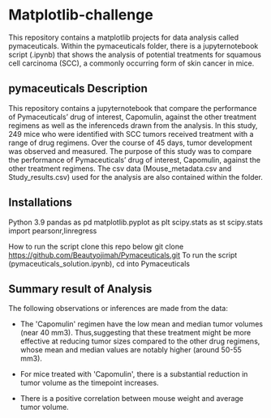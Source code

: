 # Matplotlib-challenge
This repository contains a matplotlib projects for data analysis called pymaceuticals. Within the pymaceuticals folder, there is a jupyternotebook script (.ipynb) that shows the analysis of potential treatments for squamous cell carcinoma (SCC), a commonly occurring form of skin cancer in mice. 

## pymaceuticals Description
This repository contains a jupyternotebook that compare the performance of Pymaceuticals’ drug of interest, Capomulin, against the other treatment regimens as well as the inferenceds drawn from the analysis. 
In this study, 249 mice who were identified with SCC tumors received treatment with a range of drug regimens. Over the course of 45 days, tumor development was observed and measured. The purpose of this study was to compare the performance of Pymaceuticals’ drug of interest, Capomulin, against the other treatment regimens. The csv data (Mouse_metadata.csv and Study_results.csv) used for the analysis are also contained within the folder.

## Installations
Python 3.9
pandas as pd
matplotlib.pyplot as plt
scipy.stats as st
scipy.stats import pearsonr,linregress

How to run the script
clone this repo below
git clone https://github.com/Beautyojimah/Pymaceuticals.git
To run the script (pymaceuticals_solution.ipynb), cd into Pymaceuticals 

## Summary result of Analysis
The following observations or inferences are made from the data: 

- The 'Capomulin' regimen have the low mean and median tumor volumes (near 40 mm3).
  Thus,suggesting that these treatment might be more effective at reducing tumor sizes compared to the other drug regimens, whose mean and median values are notably higher (around 50-55 mm3).

- For mice treated with 'Capomulin', there is a substantial reduction in tumor volume as the timepoint increases.

- There is a positive correlation between mouse weight and average tumor volume.
